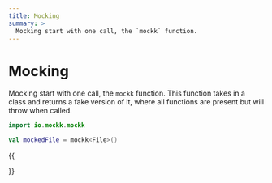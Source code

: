 ```yaml
---
title: Mocking
summary: >
  Mocking start with one call, the `mockk` function.
---
```


# Mocking

Mocking start with one call, the `mockk` function. This function takes in a class and returns a fake version of it, where all functions are present but will throw when called.

```kotlin
import io.mockk.mockk

val mockedFile = mockk<File>()
```

{{<section>}}
